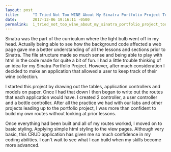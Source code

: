 ```yaml
---
layout: post
title:      "I Tried Not Too WINE About My Sinatra Portfolio Project Too Much"
date:       2017-12-06 19:16:11 -0500
permalink:  i_tried_not_too_wine_about_my_sinatra_portfolio_project_too_much
---
```



Sinatra was the part of the curriculum where the light bulb went off in my head. Actually being able to see how the background code affected a web page gave me a better understanding of all the lessons and sections prior to Sinatra. The file structure made so much sense and being able to play with html in the code made for quite a bit of fun. I had a little trouble thinking of an idea for my Sinatra Portfolio Project. However, after much consideration I decided to make an application that allowed a user to keep track of their wine collection. 

I started this project by drawing out the tables, application controllers and models on paper. Once I had that down I then began to write out the routes that each application would have. I created 2 controller, a user controller and a bottle controller. After all the practice we had with our labs and other projects leading up to the portfolio project, I was more than confident to build my own routes without looking at prior lessons. 

Once everything had been built and all of my routes worked, I moved on to basic styling. Applying simple html styling to the view pages. Although very basic, this CRUD application has given me so much confidence in my coding abilities. I can't wait to see what I can build when my skills become more advanced. 
